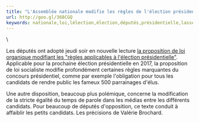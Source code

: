 ```yaml
---
title: "L'Assemblée nationale modifie les règles de l'élection présidentielle"
url: http://goo.gl/368CGQ
keywords: nationale,loi,lélection,élection,députés,présidentielle,lassemblée,égalité,texte,valérie,règles,modifie,proposition,candidats
---
```

\

Les députés ont adopté jeudi soir en nouvelle lecture [la proposition de loi organique modifiant les \"règles applicables à l\'élection présidentielle\"](http://www.assemblee-nationale.fr/14/dossiers/modernisation_regles_election_presidentielle.asp). Applicable pour la prochaine élection présidentielle en 2017, la proposition de loi socialiste modifie profondément certaines règles marquantes du concours présidentiel, comme par exemple l\'obligation pour tous les candidats de rendre public les fameux 500 parrainages d\'élus.

Une autre disposition, beaucoup plus polémique, concerne la modification de la stricte égalité du temps de parole dans les médias entre les différents candidats. Pour beaucoup de députés d\'opposition, ce texte conduit à affaiblir les petits candidats. Les précisions de Valérie Brochard.
